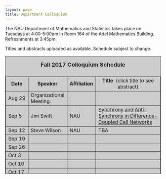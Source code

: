 ```yaml
---
layout: page
title: Department Colloquium
---
```


The NAU Department of Mathematics and Statistics takes place on Tuesdays at 4:00-5:00pm in Room 164 of the Adel Mathematics
Building. Refreshments at 3:45pm.

Titles and abstracts uploaded as available.  Schedule subject to change.  


<table width="90%" height="381" border="" align="center" bordercolor="#333333" bgcolor="#CCCCCC">
<caption>
<center>
  <p><b><font size="+1">Fall 2017 Colloquium Schedule</font></b></p>
  </center>
</caption>

<tbody>
<tr>
<td width="17%">
<center>
  <b>Date</b>
</center></td>

<td width="16%">
<center>
  <b>Speaker</b>
</center></td>

<td width="12%">
<center>
  <b>Affiliation</b>
</center></td>

<td width="55%">
<center>
  <b>Title&nbsp;</b> (click title to see abstract)
</center></td>
</tr>

<tr>
<td>Aug 29</td>
<td>Organizational Meeting.</td>
<td></td>
<td></td>
</tr>

<tr>
<td>Sep 5</td>
<td>Jim Swift</td>
<td>NAU</td>
<td><a href="{{ site.baseurl }}/colloquium_files/ColloquiumFlyer_170905.pdf">Synchrony and Anti-Synchrony in Difference-Coupled Cell Networks</a></td>
</tr>

<tr>
<td>Sep 12</td>
<td>Steve Wilson</td>
<td>NAU</td>
<td>TBA</td>
</tr>

<tr>
<td>Sep 19</td>
<td></td>
<td></td>
<td></td>
</tr>

<tr>
<td>Sep 26</td>
<td></td>
<td></td>
<td></td>
</tr>

<tr>
<td>Oct 3</td>
<td></td>
<td></td>
<td></td>
</tr>

<tr>
<td>Oct 10</td>
<td></td>
<td></td>
<td></td>
</tr>

<tr>
<td>Oct 17</td>
<td></td>
<td></td>
<td></td>
</tr>

<tr>
<td>Oct 24</td>
<td></td>
<td></td>
<td></td>
</tr>

<tr>
<td>Oct 31</td>
<td></td>
<td></td>
<td></td>
</tr>

<tr>
<td>Nov 7</td>
<td></td>
<td></td>
<td></td>
</tr>

<tr>
<td>Nov 14</td>
<td></td>
<td></td>
<td></td>
</tr>

<tr>
<td>Nov 21</td>
<td></td>
<td></td>
<td></td>
</tr>

<tr>
<td>Nov 28</td>
<td></td>
<td></td>
<td></td>
</tr>

<tr>
<td>Dec 5</td>
<td></td>
<td></td>
<td></td>
</tr>

</tbody>

</table>

<!-- <tr>
<td>February 7th</td>
<td>Jeffrey Hovermill</td>
<td>NAU</td>
<td><a href="{{ site.baseurl }}/colloquium_files/hovermill_020717.pdf" target="_blank">
Quantitative Reasoning, Accountability, Social Justice,
and Liberal Education
</a></td>
</tr>

<tr>
<td>February 14th</td>
<td>Dr. Benjamin Ruddell</td>
<td>NAU<br>School of Informatics, Computing, and Cyber Systems </td>
<td><a href="{{ site.baseurl }}/colloquium_files/ruddell_021417.pdf" target="_blank">
Information Theory in the Geosciences
</a></td>
</tr>

<tr>
<td>February 21st</td>
<td>Maya Chhetri</td>
<td>UNC-Greensboro</td>
<td><a href="{{ site.baseurl }}/colloquium_files/chhetri_022117.pdf" target="_blank">
Asymptotically linear systems
</a></td>
</tr>

<tr>
<td>February 28th</td>
<td>Brent Burch</td>
<td>NAU</td>
<td><a href="{{ site.baseurl }}/colloquium_files/burch_022817.pdf" target="_blank">
Comparing sampling strategies to estimate the age characteristics of a forest
</a></td>
</tr>

<tr>
<td>March 7th</td>
<td>Michael Falk</td>
<td>NAU</td>
<td><a href="{{ site.baseurl }}/colloquium_files/falk_030717.pdf" target="_blank">
Resolution of singularities and the Milnor fiber boundary
</a></td>
</tr>

<tr>
<td>March 14th</td>
<td>Spring Break</td>
<td></td>
<td></td>
</tr>


<tr>
<td>March 21st</td>
<td>Shafiu Jibrin</td>
<td>NAU</td>
<td><a href="{{ site.baseurl }}/colloquium_files/jibrin_032117.pdf" target="_blank">
Finding an Interior Point of a Spectrahedron Using Infeasible Newton's Method
</a></td>
</tr>

<tr>
<td>March 28th</td>
<td>Bianca Luedecker</td>
<td>NAU</td>
<td><a href="{{ site.baseurl }}/colloquium_files/leudecker_032817.pdf" target="_blank">
Women and Mathematics
</a></td>
</tr>

<tr>
<td>April 4th</td>
<td>William Schulz</td>
<td>NAU, Retired</td>
<td><a href="{{ site.baseurl }}/colloquium_files/schulz_040417.pdf" target="_blank">
Some Interesting Mathematics from History
</a></td>
</tr>

<tr>
<td>April 11th</td>
<td>Cancelled</td>
<td></td>
<td><a href="{{ site.baseurl }}/colloquium_files/xyz_041117.pdf" target="_blank">
</a></td>
</tr>

<tr>
<td>April 18th</td>
<td>Tenure-Track Math Candidate</td>
<td>4:00</td>
<td>#164</td>
</tr>

<tr>
<td>April 25th</td>
<td>Phillip Doi
</td>
<td>NAU</td>
<td><a href="{{ site.baseurl }}/colloquium_files/doi_042517.pdf" target="_blank">
M.S. Thesis<br><strong>12:45 AMB146<\strong>
</a></td>
</tr>


<tr>
<td>April 27th</td>
<td>Honors Week<br>Dr. Luis David Garcia Puente
<br>
<a href="{{ site.baseurl }}/colloquium_files/Honors_Week_2017_Schedule.pdf" target="_blank">
Honors Week Schedule
</a>
</td>
<td>Sam Houston State University</td>
<td><a href="{{ site.baseurl }}/colloquium_files/puente_042717.pdf" target="_blank">
Colloquium<br>12:45 AMB164<br>Modern Algebra Techniques in Theoretical Neuroscience
</a></td>
</tr>

<tr>
<td>April 27th</td>
<td>Honors Week<br>Dr. Luis David Garcia Puente</td>
<td>Sam Houston State University</td>
<td><a href="{{ site.baseurl }}/colloquium_files/puente_042717_Student_Talk.pdf" target="_blank">
Student talk<br>4:00 SAS221<br>What is a Sandpile Group?
</a></td>
</tr>

<tr>
<td>April 28th</td>
<td>Honors Week<br>Dr. Luis David Garcia Puente</td>
<td>Sam Houston State University</td>
<td><a href="{{ site.baseurl }}/colloquium_files/puente_042817_Interdisciplinary_Talk.pdf" target="_blank">
Interdisciplinary Talk <br>4:00 AMB164<br> Modern Mathematics in Cancer Studies - The Need for Small Data Analysis
</a></td>
</tr>

<tr>
<td>May 2nd</td>
<td>Zachary Parker</td>
<td>NAU</td>
<td><a href="{{ site.baseurl }}/colloquium_files/parker_050217.pdf" target="_blank">
M.S. Thesis
</a></td>
</tr> -->
